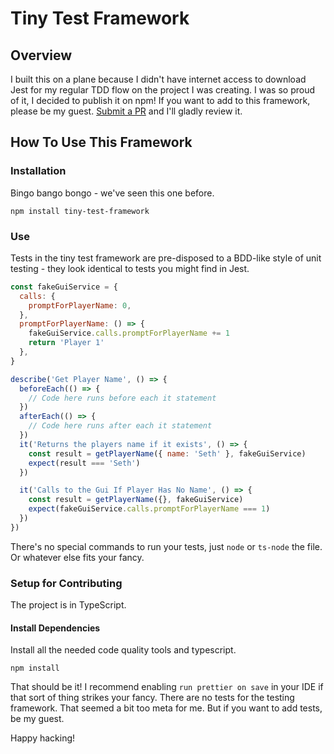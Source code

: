 # Tiny Test Framework

## Overview

I built this on a plane because I didn't have internet access to download Jest for my regular TDD flow on the project I was creating. 
I was so proud of it, I decided to publish it on npm! 
If you want to add to this framework, please be my guest. [Submit a PR](https://github.com/sethwbarton/tiny-test-framework) and I'll gladly review it.

## How To Use This Framework

### Installation

Bingo bango bongo - we've seen this one before.
```
npm install tiny-test-framework
```

### Use

Tests in the tiny test framework are pre-disposed to a BDD-like style of unit testing - they look identical to tests you
might find in Jest.

```javascript
const fakeGuiService = {
  calls: {
    promptForPlayerName: 0,
  },
  promptForPlayerName: () => {
    fakeGuiService.calls.promptForPlayerName += 1
    return 'Player 1'
  },
}

describe('Get Player Name', () => {
  beforeEach(() => {
    // Code here runs before each it statement
  })
  afterEach(() => {
    // Code here runs after each it statement
  })
  it('Returns the players name if it exists', () => {
    const result = getPlayerName({ name: 'Seth' }, fakeGuiService)
    expect(result === 'Seth')
  })

  it('Calls to the Gui If Player Has No Name', () => {
    const result = getPlayerName({}, fakeGuiService)
    expect(fakeGuiService.calls.promptForPlayerName === 1)
  })
})

```

There's no special commands to run your tests, just `node` or `ts-node` the file. Or whatever else fits your fancy.

### Setup for Contributing

The project is in TypeScript. 

#### Install Dependencies

Install all the needed code quality tools and typescript.
```
npm install
```
That should be it! I recommend enabling `run prettier on save` in your IDE if that sort of thing strikes your fancy. 
There are no tests for the testing framework. That seemed a bit too meta for me. But if you want to add tests, be my guest.

Happy hacking!


